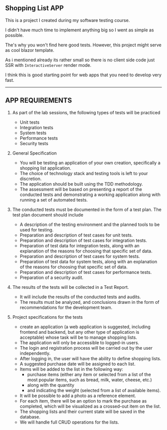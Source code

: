 ## Shopping List APP

This is a project I created during my software testing course.

I didn't have much time to implement anything big so I went as simple as possible.

The's why you won't find here good tests. However, this project might serve as cool blazor template.

As i mentioned already its rather small so there is no client side code just SSR with `InteractiveServer` render mode.

I think this is good starting point for web apps that you need to develop very fast.

---

## APP REQUIREMENTS

1. As part of the lab sessions, the following types of tests will be practiced

    - Unit tests
    - Integration tests
    - System tests
    - Performance tests
    - Security tests


2. General Specification

    - You will be testing an application of your own creation, specifically a shopping list application.
    - The choice of technology stack and testing tools is left to your discretion.
    - The application should be built using the TDD methodology.
    - The assessment will be based on presenting a report of the conducted tests and demonstrating a working application along with running a set of automated tests.


3. The conducted tests must be documented in the form of a test plan. The test plan document should include

    - A description of the testing environment and the planned tools to be used for testing.
    - Preparation and description of test cases for unit tests.
    - Preparation and description of test cases for integration tests.
    - Preparation of test data for integration tests, along with an explanation of the reasons for choosing that specific set of data.
    - Preparation and description of test cases for system tests.
    - Preparation of test data for system tests, along with an explanation of the reasons for choosing that specific set of data.
    - Preparation and description of test cases for performance tests.
    - Preparation of a security audit.


4. The results of the tests will be collected in a Test Report.
    - It will include the results of the conducted tests and audits.
    - The results must be analyzed, and conclusions drawn in the form of recommendations for the development team.


5. Project specifications for the tests
    - create an application (a web application is suggested, including frontend and backend, but any other type of application is acceptable) whose task will be to manage
      shopping lists.
    - The application will only be accessible to logged-in users.
    - The login and registration process will be carried out by the user independently.
    - After logging in, the user will have the ability to define shopping lists.
    - A suggested purchase date will be assigned to each list.
    - Items will be added to the list in the following way:
        - purchase items (either any item or selected from a list of the most popular items, such as bread, milk, water, cheese, etc.)
        - along with the quantity
        - and indicating the weight (selected from a list of available items).
    - It will be possible to add a photo as a reference element.
    - For each item, there will be an option to mark the purchase as completed, which will be visualized as a crossed-out item on the list.
    - The shopping lists and their current state will be saved in the database.
    - We will handle full CRUD operations for the lists.
